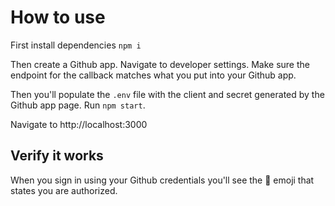 # How to use


First install dependencies `npm i`  

Then create a Github app. Navigate to developer settings. Make sure the endpoint for the callback matches what you put into your Github app.  

Then you'll populate the `.env` file with the client and secret generated by the Github app page. Run `npm start`. 

Navigate to http://localhost:3000  

## Verify it works

When you sign in using your Github credentials you'll see the 🎉 emoji that states you are authorized. 
